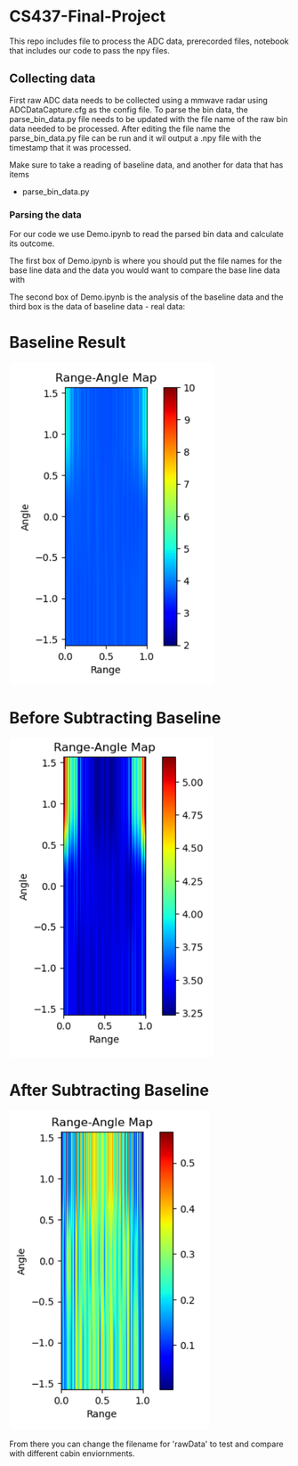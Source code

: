 # CS437-Final-Project


This repo includes file to process the ADC data, prerecorded files, notebook that includes our code to pass the npy files.

## Collecting data

First raw ADC data needs to be collected using a mmwave radar using ADCDataCapture.cfg as the config file. To parse the bin data, the parse_bin_data.py file needs to be updated with the file name of the raw bin data needed to be processed. After editing the file name the parse_bin_data.py file can be run and it wil output a .npy file with the timestamp that it was processed.

Make sure to take a reading of baseline data, and another for data that has items

- parse_bin_data.py

### Parsing the data

For our code we use Demo.ipynb to read the parsed bin data and calculate its outcome. 

The first box of Demo.ipynb is where you should put the file names for the base line data and the data you would want to compare the base line data with

The second box of Demo.ipynb is the analysis of the baseline data and the third box is the data of baseline data - real data:

# Baseline Result
![Baseline Result](https://github.com/renren123123/CS437-Final-Project/blob/main/Smoothed%20Baseline.PNG) 

# Before Subtracting Baseline
![Before subtracting baseline](https://github.com/renren123123/CS437-Final-Project/blob/main/before%20minus.PNG) 

# After Subtracting Baseline
![After subtracting baseline](https://github.com/renren123123/CS437-Final-Project/blob/main/full.PNG)


From there you can change the filename for 'rawData' to test and compare with different cabin enviornments.

